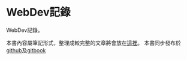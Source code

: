 # WebDev記錄

WebDev記錄。

本書內容屬筆記形式，整理成較完整的文章將會放在[這裡](https://sharefun010407.blogspot.tw/)。
本書同步發布於[github](https://github.com/HFYEH/webdev/blob/master/SUMMARY.md)及[gitbook](https://sharefunyeh.gitbooks.io/webdev/content/)